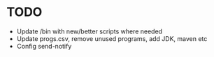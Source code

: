 # TODO

* Update /bin with new/better scripts where needed
* Update progs.csv, remove unused programs, add JDK, maven etc
* Config send-notify
